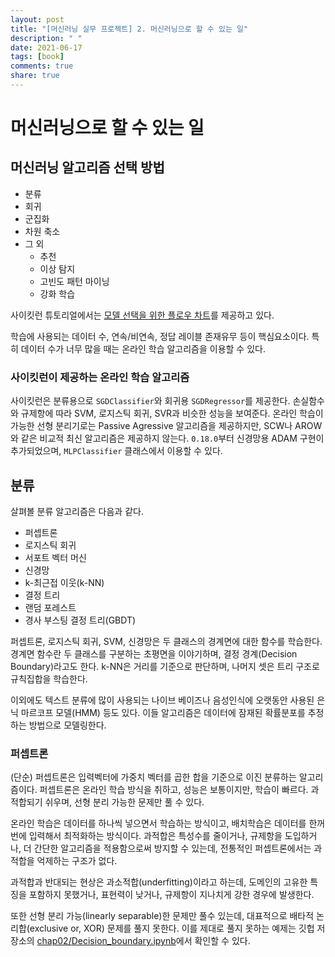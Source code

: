 ```yaml
---
layout: post
title: "[머신러닝 실무 프로젝트] 2. 머신러닝으로 할 수 있는 일"
description: " "
date: 2021-06-17
tags: [book]
comments: true
share: true
---
```


# 머신러닝으로 할 수 있는 일

## 머신러닝 알고리즘 선택 방법

* 분류
* 회귀
* 군집화
* 차원 축소
* 그 외
  * 추천
  * 이상 탐지
  * 고빈도 패턴 마이닝
  * 강화 학습

사이킷런 튜토리얼에서는 [모델 선택을 위한 플로우 차트](http://scikit-learn.org/stable/tutorial/machine_learning_map/)를 제공하고 있다.

학습에 사용되는 데이터 수, 연속/비연속, 정답 레이블 존재유무 등이 핵심요소이다. 특히 데이터 수가 너무 많을 때는 온라인 학습 알고리즘을 이용할 수 있다.

### 사이킷런이 제공하는 온라인 학습 알고리즘

사이킷런은 분류용으로 `SGDClassifier`와 회귀용 `SGDRegressor`를 제공한다. 손실함수와 규제항에 따라 SVM, 로지스틱 회귀, SVR과 비슷한 성능을 보여준다. 온라인 학습이 가능한 선형 분리기로는 Passive Agressive 알고리즘을 제공하지만, SCW나 AROW와 같은 비교적 최신 알고리즘은 제공하지 않는다. `0.18.0`부터 신경망용 ADAM 구현이 추가되었으며, `MLPClassifier` 클래스에서 이용할 수 있다.

## 분류

살펴볼 분류 알고리즘은 다음과 같다.

* 퍼셉트론
* 로지스틱 회귀
* 서포트 벡터 머신
* 신경망
* k-최근접 이웃(k-NN)
* 결정 트리
* 랜덤 포레스트
* 경사 부스팅 결정 트리(GBDT)

퍼셉트론, 로지스틱 회귀, SVM, 신경망은 두 클래스의 경계면에 대한 함수를 학습한다. 경계면 함수란 두 클래스를 구분하는 초평면을 이야기하며, 결정 경계(Decision Boundary)라고도 한다. k-NN은 거리를 기준으로 판단하며, 나머지 셋은 트리 구조로 규칙집합을 학습한다.

이외에도 텍스트 분류에 많이 사용되는 나이브 베이즈나 음성인식에 오랫동안 사용된 은닉 마르코프 모델(HMM) 등도 있다. 이들 알고리즘은 데이터에 잠재된 확률분포를 추정하는 방법으로 모델링한다.

### 퍼셉트론

(단순) 퍼셉트론은 입력벡터에 가중치 벡터를 곱한 합을 기준으로 이진 분류하는 알고리즘이다. 퍼셉트론은 온라인 학습 방식을 취하고, 성능은 보통이지만, 학습이 빠르다. 과적합되기 쉬우며, 선형 분리 가능한 문제만 풀 수 있다.

온라인 학습은 데이터를 하나씩 넣으면서 학습하는 방식이고, 배치학습은 데이터를 한꺼번에 입력해서 최적화하는 방식이다. 과적합은 특성수를 줄이거나, 규제항을 도입하거나, 더 간단한 알고리즘을 적용함으로써 방지할 수 있는데, 전통적인 퍼셉트론에서는 과적합을 억제하는 구조가 없다.

과적합과 반대되는 현상은 과소적합(underfitting)이라고 하는데, 도메인의 고유한 특징을 포함하지 못했거나, 표현력이 낮거나, 규제항이 지나치게 강한 경우에 발생한다.

또한 선형 분리 가능(linearly separable)한 문제만 풀수 있는데, 대표적으로 배타적 논리합(exclusive or, XOR) 문제를 풀지 못한다. 이를 제대로 풀지 못하는 예제는 깃헙 저장소의 [chap02/Decision_boundary.ipynb](https://github.com/flourscent/ml-at-work/blob/master/chap02/Decision_boundary.ipynb)에서 확인할 수 있다.
